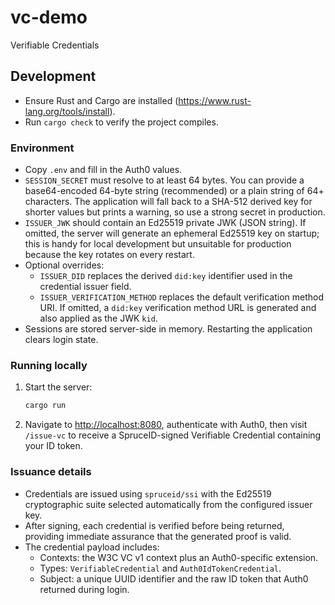 # vc-demo
Verifiable Credentials

## Development

- Ensure Rust and Cargo are installed (https://www.rust-lang.org/tools/install).
- Run `cargo check` to verify the project compiles.

### Environment

- Copy `.env` and fill in the Auth0 values.
- `SESSION_SECRET` must resolve to at least 64 bytes. You can provide a base64-encoded 64-byte string (recommended) or a plain string of 64+ characters. The application will fall back to a SHA-512 derived key for shorter values but prints a warning, so use a strong secret in production.
- `ISSUER_JWK` should contain an Ed25519 private JWK (JSON string). If omitted, the server will generate an ephemeral Ed25519 key on startup; this is handy for local development but unsuitable for production because the key rotates on every restart.
- Optional overrides:
	- `ISSUER_DID` replaces the derived `did:key` identifier used in the credential issuer field.
	- `ISSUER_VERIFICATION_METHOD` replaces the default verification method URI. If omitted, a `did:key` verification method URL is generated and also applied as the JWK `kid`.
- Sessions are stored server-side in memory. Restarting the application clears login state.

### Running locally

1. Start the server:

	 ```bash
	 cargo run
	 ```

2. Navigate to <http://localhost:8080>, authenticate with Auth0, then visit `/issue-vc` to receive a SpruceID-signed Verifiable Credential containing your ID token.

### Issuance details

- Credentials are issued using `spruceid/ssi` with the Ed25519 cryptographic suite selected automatically from the configured issuer key.
- After signing, each credential is verified before being returned, providing immediate assurance that the generated proof is valid.
- The credential payload includes:
	- Contexts: the W3C VC v1 context plus an Auth0-specific extension.
	- Types: `VerifiableCredential` and `Auth0IdTokenCredential`.
	- Subject: a unique UUID identifier and the raw ID token that Auth0 returned during login.
